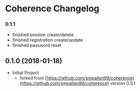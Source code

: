 # Coherence Changelog

### 0.1.1
* finished session create/delete
* finished registration create/update
* finished password reset

## 0.1.0 (2018-01-18)

* Initial Project
  * forked from [https://github.com/smpallen99/coherence](https://github.com/smpallen99/coherence) version 0.5.1